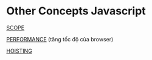 # Other Concepts Javascript

[SCOPE](https://www.w3schools.com/js/js_scope.asp)

[PERFORMANCE](https://www.w3schools.com/js/js_performance.asp) (tăng tốc độ của browser)

[HOISTING](https://www.w3schools.com/js/js_hoisting.asp)